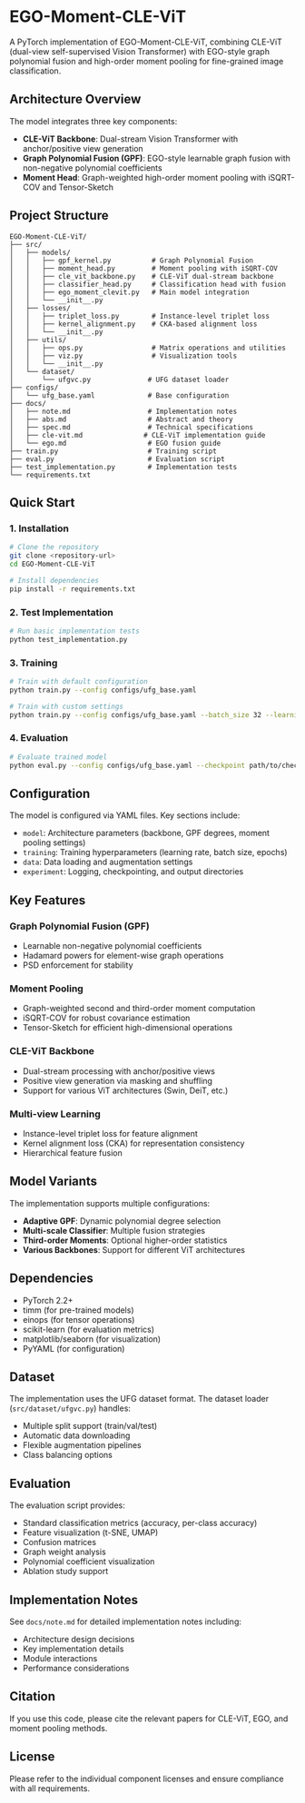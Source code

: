 # EGO-Moment-CLE-ViT

A PyTorch implementation of EGO-Moment-CLE-ViT, combining CLE-ViT (dual-view self-supervised Vision Transformer) with EGO-style graph polynomial fusion and high-order moment pooling for fine-grained image classification.

## Architecture Overview

The model integrates three key components:
- **CLE-ViT Backbone**: Dual-stream Vision Transformer with anchor/positive view generation
- **Graph Polynomial Fusion (GPF)**: EGO-style learnable graph fusion with non-negative polynomial coefficients
- **Moment Head**: Graph-weighted high-order moment pooling with iSQRT-COV and Tensor-Sketch

## Project Structure

```
EGO-Moment-CLE-ViT/
├── src/
│   ├── models/
│   │   ├── gpf_kernel.py          # Graph Polynomial Fusion
│   │   ├── moment_head.py         # Moment pooling with iSQRT-COV
│   │   ├── cle_vit_backbone.py    # CLE-ViT dual-stream backbone
│   │   ├── classifier_head.py     # Classification head with fusion
│   │   ├── ego_moment_clevit.py   # Main model integration
│   │   └── __init__.py
│   ├── losses/
│   │   ├── triplet_loss.py        # Instance-level triplet loss
│   │   ├── kernel_alignment.py    # CKA-based alignment loss
│   │   └── __init__.py
│   ├── utils/
│   │   ├── ops.py                 # Matrix operations and utilities
│   │   ├── viz.py                 # Visualization tools
│   │   └── __init__.py
│   └── dataset/
│       └── ufgvc.py              # UFG dataset loader
├── configs/
│   └── ufg_base.yaml             # Base configuration
├── docs/
│   ├── note.md                   # Implementation notes
│   ├── abs.md                    # Abstract and theory
│   ├── spec.md                   # Technical specifications
│   ├── cle-vit.md               # CLE-ViT implementation guide
│   └── ego.md                    # EGO fusion guide
├── train.py                      # Training script
├── eval.py                       # Evaluation script
├── test_implementation.py        # Implementation tests
└── requirements.txt
```

## Quick Start

### 1. Installation

```bash
# Clone the repository
git clone <repository-url>
cd EGO-Moment-CLE-ViT

# Install dependencies
pip install -r requirements.txt
```

### 2. Test Implementation

```bash
# Run basic implementation tests
python test_implementation.py
```

### 3. Training

```bash
# Train with default configuration
python train.py --config configs/ufg_base.yaml

# Train with custom settings
python train.py --config configs/ufg_base.yaml --batch_size 32 --learning_rate 0.001
```

### 4. Evaluation

```bash
# Evaluate trained model
python eval.py --config configs/ufg_base.yaml --checkpoint path/to/checkpoint.pth
```

## Configuration

The model is configured via YAML files. Key sections include:

- `model`: Architecture parameters (backbone, GPF degrees, moment pooling settings)
- `training`: Training hyperparameters (learning rate, batch size, epochs)
- `data`: Data loading and augmentation settings
- `experiment`: Logging, checkpointing, and output directories

## Key Features

### Graph Polynomial Fusion (GPF)
- Learnable non-negative polynomial coefficients
- Hadamard powers for element-wise graph operations  
- PSD enforcement for stability

### Moment Pooling
- Graph-weighted second and third-order moment computation
- iSQRT-COV for robust covariance estimation
- Tensor-Sketch for efficient high-dimensional operations

### CLE-ViT Backbone
- Dual-stream processing with anchor/positive views
- Positive view generation via masking and shuffling
- Support for various ViT architectures (Swin, DeiT, etc.)

### Multi-view Learning
- Instance-level triplet loss for feature alignment
- Kernel alignment loss (CKA) for representation consistency
- Hierarchical feature fusion

## Model Variants

The implementation supports multiple configurations:

- **Adaptive GPF**: Dynamic polynomial degree selection
- **Multi-scale Classifier**: Multiple fusion strategies
- **Third-order Moments**: Optional higher-order statistics
- **Various Backbones**: Support for different ViT architectures

## Dependencies

- PyTorch 2.2+
- timm (for pre-trained models)
- einops (for tensor operations)
- scikit-learn (for evaluation metrics)
- matplotlib/seaborn (for visualization)
- PyYAML (for configuration)

## Dataset

The implementation uses the UFG dataset format. The dataset loader (`src/dataset/ufgvc.py`) handles:
- Multiple split support (train/val/test)
- Automatic data downloading
- Flexible augmentation pipelines
- Class balancing options

## Evaluation

The evaluation script provides:
- Standard classification metrics (accuracy, per-class accuracy)
- Feature visualization (t-SNE, UMAP)
- Confusion matrices
- Graph weight analysis
- Polynomial coefficient visualization
- Ablation study support

## Implementation Notes

See `docs/note.md` for detailed implementation notes including:
- Architecture design decisions
- Key implementation details
- Module interactions
- Performance considerations

## Citation

If you use this code, please cite the relevant papers for CLE-ViT, EGO, and moment pooling methods.

## License

Please refer to the individual component licenses and ensure compliance with all requirements.